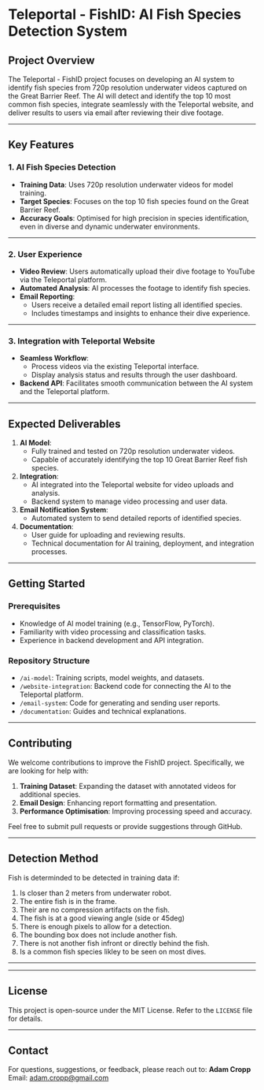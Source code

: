 # Teleportal - FishID: AI Fish Species Detection System

## **Project Overview**
The Teleportal - FishID project focuses on developing an AI system to identify fish species from 720p resolution underwater videos captured on the Great Barrier Reef. The AI will detect and identify the top 10 most common fish species, integrate seamlessly with the Teleportal website, and deliver results to users via email after reviewing their dive footage.

---

## **Key Features**
### **1. AI Fish Species Detection**
- **Training Data**: Uses 720p resolution underwater videos for model training.
- **Target Species**: Focuses on the top 10 fish species found on the Great Barrier Reef.
- **Accuracy Goals**: Optimised for high precision in species identification, even in diverse and dynamic underwater environments.

---

### **2. User Experience**
- **Video Review**: Users automatically upload their dive footage to YouTube via the Teleportal platform.
- **Automated Analysis**: AI processes the footage to identify fish species.
- **Email Reporting**:
  - Users receive a detailed email report listing all identified species.
  - Includes timestamps and insights to enhance their dive experience.

---

### **3. Integration with Teleportal Website**
- **Seamless Workflow**: 
  - Process videos via the existing Teleportal interface.
  - Display analysis status and results through the user dashboard.
- **Backend API**: Facilitates smooth communication between the AI system and the Teleportal platform.

---

## **Expected Deliverables**
1. **AI Model**:
   - Fully trained and tested on 720p resolution underwater videos.
   - Capable of accurately identifying the top 10 Great Barrier Reef fish species.
2. **Integration**:
   - AI integrated into the Teleportal website for video uploads and analysis.
   - Backend system to manage video processing and user data.
3. **Email Notification System**:
   - Automated system to send detailed reports of identified species.
4. **Documentation**:
   - User guide for uploading and reviewing results.
   - Technical documentation for AI training, deployment, and integration processes.

---

## **Getting Started**
### **Prerequisites**
- Knowledge of AI model training (e.g., TensorFlow, PyTorch).
- Familiarity with video processing and classification tasks.
- Experience in backend development and API integration.

### **Repository Structure**
- `/ai-model`: Training scripts, model weights, and datasets.
- `/website-integration`: Backend code for connecting the AI to the Teleportal platform.
- `/email-system`: Code for generating and sending user reports.
- `/documentation`: Guides and technical explanations.

---

## **Contributing**
We welcome contributions to improve the FishID project. Specifically, we are looking for help with:
1. **Training Dataset**: Expanding the dataset with annotated videos for additional species.
2. **Email Design**: Enhancing report formatting and presentation.
3. **Performance Optimisation**: Improving processing speed and accuracy.

Feel free to submit pull requests or provide suggestions through GitHub.

---

## **Detection Method**
Fish is determinded to be detected in training data if:
1. Is closer than 2 meters from underwater robot.
2. The entire fish is in the frame.
3. Their are no compression artifacts on the fish.
4. The fish is at a good viewing angle (side or 45deg)
5. There is enough pixels to allow for a detection.
6. The bounding box does not include another fish.
7. There is not another fish infront or directly behind the fish.
8. Is a common fish species likley to be seen on most dives.


---


---

## **License**
This project is open-source under the MIT License. Refer to the `LICENSE` file for details.

---

## **Contact**
For questions, suggestions, or feedback, please reach out to:
**Adam Cropp**  
Email: adam.cropp@gmail.com  

